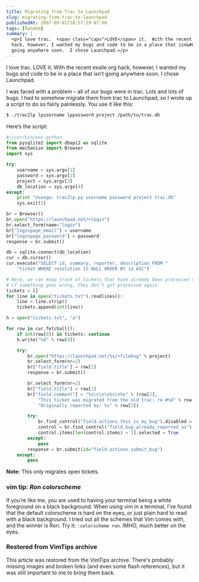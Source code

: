 ```yaml
---
title: Migrating from Trac to Launchpad
slug: migrating-from-trac-to-launchpad
publishedAt: 2007-09-01T18:57:19-07:00
tags: [Random]
summary: |
  <p>I love trac.  <span class="caps">LOVE</span> it.  With the recent exaile.org
  hack, however, I wanted my bugs and code to be in a place that isn&#8217;t
  going anywhere soon.  I chose Launchpad.</p>
---
```

<p>I love trac.  <span class="caps">LOVE</span> it.  With the recent exaile.org
hack, however, I wanted my bugs and code to be in a place that isn&#8217;t
going anywhere soon.  I chose Launchpad.</p>

<p>I was faced with a problem &#8211; all of our bugs were in trac.  Lots and
lots of bugs.  I had to somehow migrate them from trac to Launchpad, so I wrote
up a script to do so fairly painlessly.  You use it like this:</p>

```bash
$ ./trac2lp lpusername lppassword project /path/to/trac.db
```

Here&#8217;s the script:</p>

```python
#!/usr/bin/env python
from pysqlite2 import dbapi2 as sqlite
from mechanize import Browser
import sys

try:
    username = sys.argv[1]
    password = sys.argv[2]
    project = sys.argv[3]
    db_location = sys.argv[4]
except:
    print "Useage: trac2lp.py username password project trac.db"
    sys.exit(1)

br = Browser()
br.open("https://launchpad.net/+login")
br.select_form(name="login")
br["loginpage_email"] = username
br["loginpage_password"] = password
response = br.submit()

db = sqlite.connect(db_location)
cur = db.cursor()
cur.execute("SELECT id, summary, reporter, description FROM "
    "ticket WHERE resolution IS NULL ORDER BY id ASC")

# Here, we can keep track of tickets that have already been processed so that
# if something goes wrong, they don’t get processed again
tickets = []
for line in open("tickets.txt").readlines():
    line = line.strip()
    tickets.append(int(line))

h = open("tickets.txt", "a")

for row in cur.fetchall():
    if int(row[0]) in tickets: continue
    h.write("%d" % row[0])

    try:
        br.open("https://launchpad.net/%s/+filebug" % project)
        br.select_form(nr=2)
        br["field.title"] = row[1]
        response = br.submit()

        br.select_form(nr=2)
        br["field.title"] = row[1]
        br["field.comment"] = "%s\n\n\n%s\n%s" % (row[2],
            "This ticket was migrated from the old trac: re #%d" % row[0],
            "Originally reported by: %s" % row[3])

        try:
            br.find_control("field.actions.this_is_my_bug").disabled = True
            control = br.find_control("field.bug_already_reported_as")
            control.items[len(control.items) – 1].selected = True
        except:
            pass
        response = br.submit(id="field.actions.submit_bug")
    except:
        pass
```

<b>Note:</b> This only migrates open tickets.  </p>

<div class='vimtip'>

<h3><b>vim tip:</b> <i>Ron colorscheme</i></h3>

<p>
If you&#8217;re like me, you are used to having your terminal being a white
foreground on a black background.  When using vim in a terminal, I&#8217;ve
found that the default colorscheme is hard on the eyes, or just plain hard to
read with a black background.  I tried out all the schemes that Vim comes with,
and the winner is Ron.  Try it:  <code>:colorscheme ron</code>.  <span
class="caps">IMHO</span>, much better on the eyes.<br />
</p>

</div>

<div class="restored-from-archive">
  <h3>Restored from VimTips archive</h3>
  <p>
  This article was restored from the VimTips archive. There's probably
  missing images and broken links (and even some flash references), but it
  was still important to me to bring them back.
  </p>
</div>
